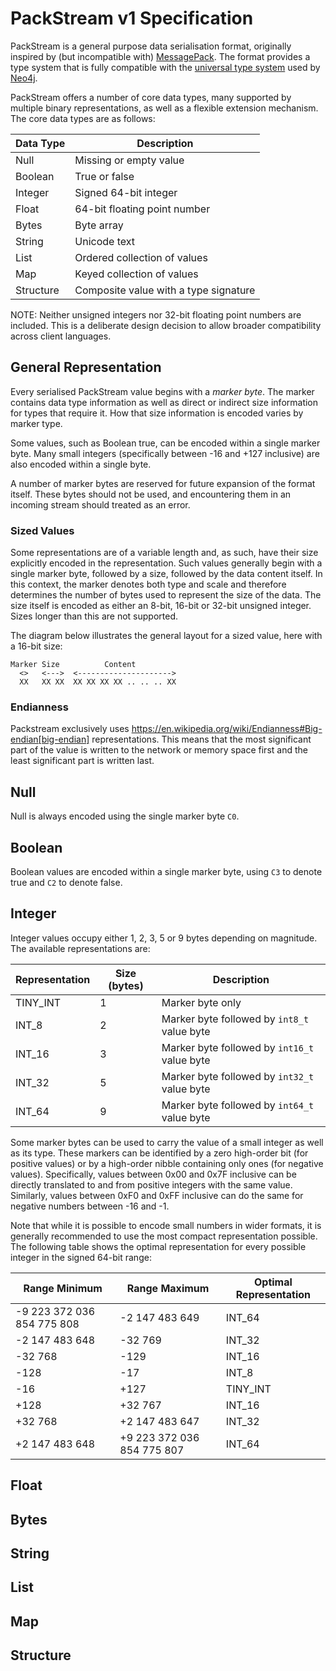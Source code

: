 # PackStream v1 Specification

PackStream is a general purpose data serialisation format, originally inspired by (but incompatible with) [MessagePack](http://msgpack.org).
The format provides a type system that is fully compatible with the [universal type system](type-system.md) used by [Neo4j](http://neo4j.com).

PackStream offers a number of core data types, many supported by multiple binary representations, as well as a flexible extension mechanism.
The core data types are as follows:

| Data Type | Description
|-----------|----------------------
| Null      | Missing or empty value
| Boolean   | True or false
| Integer   | Signed 64-bit integer
| Float     | 64-bit floating point number
| Bytes     | Byte array
| String    | Unicode text
| List      | Ordered collection of values
| Map       | Keyed collection of values
| Structure | Composite value with a type signature

NOTE: Neither unsigned integers nor 32-bit floating point numbers are included.
This is a deliberate design decision to allow broader compatibility across client languages.


## General Representation

Every serialised PackStream value begins with a _marker byte_.
The marker contains data type information as well as direct or indirect size information for types that require it.
How that size information is encoded varies by marker type.

Some values, such as Boolean true, can be encoded within a single marker byte.
Many small integers (specifically between -16 and +127 inclusive) are also encoded within a single byte.

A number of marker bytes are reserved for future expansion of the format itself.
These bytes should not be used, and encountering them in an incoming stream should treated as an error.

### Sized Values
Some representations are of a variable length and, as such, have their size explicitly encoded in the representation.
Such values generally begin with a single marker byte, followed by a size, followed by the data content itself.
In this context, the marker denotes both type and scale and therefore determines the number of bytes used to represent the size of the data.
The size itself is encoded as either an 8-bit, 16-bit or 32-bit unsigned integer.
Sizes longer than this are not supported.

The diagram below illustrates the general layout for a sized value, here with a 16-bit size:

```
Marker Size          Content
  <>   <--->  <--------------------->
  XX   XX XX  XX XX XX XX .. .. .. XX
```

### Endianness

Packstream exclusively uses https://en.wikipedia.org/wiki/Endianness#Big-endian[big-endian] representations.
This means that the most significant part of the value is written to the network or memory space first and the least significant part is written last.


## Null

Null is always encoded using the single marker byte `C0`.


## Boolean

Boolean values are encoded within a single marker byte, using `C3` to denote true and `C2`
to denote false.


## Integer

Integer values occupy either 1, 2, 3, 5 or 9 bytes depending on magnitude.
The available representations are:

| Representation | Size (bytes) | Description
|----------------|--------------|---------------------------------------------
| TINY_INT       | 1            | Marker byte only
| INT_8          | 2            | Marker byte followed by `int8_t` value byte
| INT_16         | 3            | Marker byte followed by `int16_t` value byte
| INT_32         | 5            | Marker byte followed by `int32_t` value byte
| INT_64         | 9            | Marker byte followed by `int64_t` value byte

Some marker bytes can be used to carry the value of a small integer as well as its type.
These markers can be identified by a zero high-order bit (for positive values) or by a high-order nibble containing only ones (for negative values).
Specifically, values between 0x00 and 0x7F inclusive can be directly translated to and from positive integers with the same value.
Similarly, values between 0xF0 and 0xFF inclusive can do the same for negative numbers between -16 and -1.

Note that while it is possible to encode small numbers in wider formats, it is generally recommended to use the most compact representation possible.
The following table shows the optimal representation for every possible integer in the signed 64-bit range:

| Range Minimum              |  Range Maximum             | Optimal Representation
|----------------------------|----------------------------|------------------------
| -9 223 372 036 854 775 808 |             -2 147 483 649 | INT_64
|             -2 147 483 648 |                    -32 769 | INT_32
|                    -32 768 |                       -129 | INT_16
|                       -128 |                        -17 | INT_8
|                        -16 |                       +127 | TINY_INT
|                       +128 |                    +32 767 | INT_16
|                    +32 768 |             +2 147 483 647 | INT_32
|             +2 147 483 648 | +9 223 372 036 854 775 807 | INT_64


## Float


## Bytes


## String


## List


## Map


## Structure
